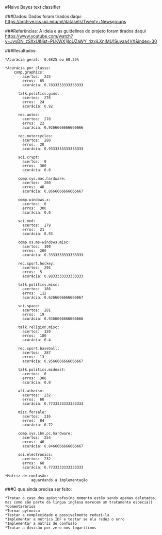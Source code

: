 
#Naive Bayes text classifier

###Dados:
Dados foram tirados daqui https://archive.ics.uci.edu/ml/datasets/Twenty+Newsgroups


###Referências:
A ideia e as guidelines do projeto foram tirados daqui https://www.youtube.com/watch?v=JvvDN_zSXxU&list=PLKWX1jIoUZaWY_4zxjLXnIMU1Suyaa4VX&index=30
 
###Resultados:

	*Acurácia geral:  0.6825 ou 68.25%

	*Acurácia por classe:
		comp.graphics:
			acertos:  235
			erros:  65
			acurácia: 0.7833333333333333 

		  talk.politics.guns:
			acertos:  276
			erros:  24
			acurácia: 0.92 

		  rec.autos:
			acertos:  278
			erros:  22
			acurácia: 0.9266666666666666 

		  rec.motorcycles:
			acertos:  280
			erros:  20
			acurácia: 0.9333333333333333 

		  sci.crypt:
			acertos:  0
			erros:  300
			acurácia: 0.0 

		  comp.sys.mac.hardware:
			acertos:  260
			erros:  40
			acurácia: 0.8666666666666667 

		  comp.windows.x:
			acertos:  0
			erros:  300
			acurácia: 0.0 

		  sci.med:
			acertos:  279
			erros:  21
			acurácia: 0.93 

		  comp.os.ms-windows.misc:
			acertos:  100
			erros:  200
			acurácia: 0.3333333333333333 

		  rec.sport.hockey:
			acertos:  295
			erros:  5
			acurácia: 0.9833333333333333 

		  talk.politics.misc:
			acertos:  188
			erros:  112
			acurácia: 0.6266666666666667 

		  sci.space:
			acertos:  281
			erros:  19
			acurácia: 0.9366666666666666 

		  talk.religion.misc:
			acertos:  120
			erros:  180
			acurácia: 0.4 

		  rec.sport.baseball:
			acertos:  287
			erros:  13
			acurácia: 0.9566666666666667 

		  talk.politics.mideast:
			acertos:  0
			erros:  300
			acurácia: 0.0 

		  alt.atheism:
			acertos:  232
			erros:  68
			acurácia: 0.7733333333333333 

		  misc.forsale:
			acertos:  216
			erros:  84
			acurácia: 0.72 

		  comp.sys.ibm.pc.hardware:
			acertos:  254
			erros:  46
			acurácia: 0.8466666666666667 

		  sci.electronics:
			acertos:  232
			erros:  68
			acurácia: 0.7733333333333333 

	*Matriz de confusão: 
				aguardando a implementação


###O que ainda precisa ser feito:

	*Tratar o caso dos apóstrofos(no momento estão sendo apenas deletados, mas como são parte da lingua inglesa merecem um tratamento especial)
	*Comentarários
	*Tornar pytonico
	*Testar a complexidade e possivelmente reduzí-la
	*Implementar a métrica IDF e testar se ela reduz o erro
	*Implementar a matriz de confusão
	*Tratar a divisão por zero nos logarítimos
